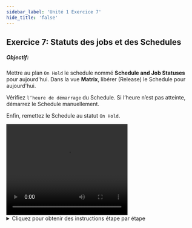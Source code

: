 ```yaml
---
sidebar_label: 'Unité 1 Exercice 7'
hide_title: 'false'
---
```


## Exercice 7: Statuts des jobs et des Schedules

##### Objectif: 

Mettre au plan ```On Hold``` le schedule nommé **Schedule and Job Statuses** pour aujourd'hui. Dans la vue **Matrix**, libérer (Release) le Schedule pour aujourd'hui.

Vérifiez ```l’heure de démarrage``` du Schedule. Si l’heure n’est pas atteinte, démarrez le Schedule manuellement.

Enfin, remettez le Schedule au statut ```On Hold```.

<div>
<video width="320" height="240" controls>
  <source src="videobasic/U1E7.mp4" type="video/mp4"></source>
Your browser does not support the video tag.
</video>
</div>

<details>

<summary>Cliquez pour obtenir des instructions étape par étape</summary>

1. Mettre au plan le schedule « Schedule and Job Statuses » :
    * Dans le menu Opérations, double-cliquez sur **Mise au Plan (Build)**.
    * Dans Schedule Sélection, sélectionnez **Schedule and Job Statuses** pour sa mise au plan.
    * Cliquez sur le bouton **Mise au Plan**.
    * Dans la fenêtre pop-up Propriétés Mise au Plan, choisissez **On Hold**.
    * Cliquez sur **OK**.
2. Fermez l'écran **Mise au Plan Schedules**.
3. Libérez le schedule « Schedule and Job Statuses » dans l’une des vues Opérations. Les instructions ci-dessous utilisent la vue Matrix :
    * Sous la rubrique Opération, double-cliquez sur **Matrix**.
    * Vérifiez que la date actuelle est sélectionnée dans le calendrier en haut à gauche de la vue Matrix.
    * Cliquez avec le bouton gauche sur le schedule « Schedule and Job Statuses » pour voir ses jobs.
    * Puis faites un **clic droit sur le schedule « Schedule and Job Statuses »**.
    * Sélectionnez **Release (Libérer)** dans le menu qui s’ouvre.
    * Contrôlez les informations de la fenêtre pop-up.
    * Tapez ```Exercice d’entrainement – Release``` dans le champ de texte « Entrez une brève explication pour ce changement de statut ».
4. Cliquez sur **OK**.
    * Le Schedule « Schedule and Job Statuses » passera d'un état « On Hold » à un état « Wait to Start » car son heure de démarrage est configurée à 18h30.
5. Démarrez le schedule :
    * **Clic droit sur le schedule « Schedule and Job Statuses »** dans la zone de sélection des Schedules.
    * Sélectionnez **Start (Démarrer)** dans le menu.
    * Vérifiez les informations de la fenêtre pop-up.
    * Tapez ```Exercice d’entrainement – Start``` dans le champ de texte « Entrez une brève explication pour ce changement de statut ».
    * Cliquez sur **OK**.
    * Le Schedule « Schedule and Job Statuses » passera d'un état « Wait to Start » à un état « In Process » et les jobs devraient commencer à s'exécuter.
6. Suspendre le schedule :
    * **Clic droit sur le Schedule « Schedule and Job Statuses »** dans la liste des Schedules.
    * Sélectionnez **Hold (Suspendre)** dans le menu.
    * Vérifiez les informations de la fenêtre pop-up.
    * Tapez ```Exercice d’entrainement –  Hold``` dans le champ de texte « Entrez une brève explication pour ce changement de statut ».
    * Cliquez sur **OK**.
        - Le Schedule « Schedule and Job Statuses » passera d'un état « In Process » à un état « On Hold ».
        - Les jobs en cours d'exécution continueront de s'exécuter, mais rien de nouveau ne démarrera tant que le schedule ne sera pas libéré.

</details>
